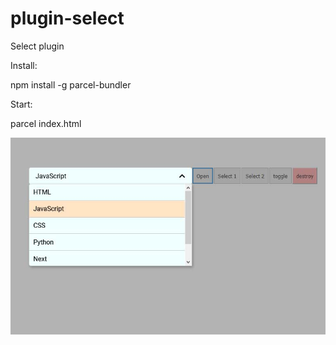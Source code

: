 # plugin-select

Select plugin

Install: 

npm install -g parcel-bundler

Start:

parcel index.html

![Banner](https://github.com/black1277/plugin-select/blob/master/screen.jpg?raw=true)
